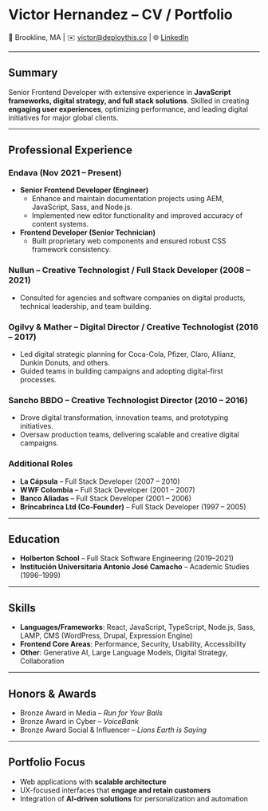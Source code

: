 # Victor Hernandez – CV / Portfolio

📍 Brookline, MA | ✉️ victor@deploythis.co | 🌐 [LinkedIn](https://www.linkedin.com/in/victorhernandezduran)

---

## Summary
Senior Frontend Developer with extensive experience in **JavaScript frameworks, digital strategy, and full stack solutions**. Skilled in creating **engaging user experiences**, optimizing performance, and leading digital initiatives for major global clients.  

---

## Professional Experience

### **Endava** (Nov 2021 – Present)
- **Senior Frontend Developer (Engineer)**  
  - Enhance and maintain documentation projects using AEM, JavaScript, Sass, and Node.js.  
  - Implemented new editor functionality and improved accuracy of content systems.  
- **Frontend Developer (Senior Technician)**  
  - Built proprietary web components and ensured robust CSS framework consistency.  

### **Nullun** – Creative Technologist / Full Stack Developer (2008 – 2021)
- Consulted for agencies and software companies on digital products, technical leadership, and team building.  

### **Ogilvy & Mather** – Digital Director / Creative Technologist (2016 – 2017)
- Led digital strategic planning for Coca-Cola, Pfizer, Claro, Allianz, Dunkin Donuts, and others.  
- Guided teams in building campaigns and adopting digital-first processes.  

### **Sancho BBDO** – Creative Technologist Director (2010 – 2016)
- Drove digital transformation, innovation teams, and prototyping initiatives.  
- Oversaw production teams, delivering scalable and creative digital campaigns.  

### Additional Roles
- **La Cápsula** – Full Stack Developer (2007 – 2010)  
- **WWF Colombia** – Full Stack Developer (2001 – 2007)  
- **Banco Aliadas** – Full Stack Developer (2001 – 2006)  
- **Brincabrinca Ltd (Co-Founder)** – Full Stack Developer (1997 – 2005)  

---

## Education
- **Holberton School** – Full Stack Software Engineering (2019–2021)  
- **Institución Universitaria Antonio José Camacho** – Academic Studies (1996–1999)  

---

## Skills
- **Languages/Frameworks**: React, JavaScript, TypeScript, Node.js, Sass, LAMP, CMS (WordPress, Drupal, Expression Engine)
- **Frontend Core Areas**: Performance, Security, Usability, Accessibility
- **Other**: Generative AI, Large Language Models, Digital Strategy, Collaboration  

---

## Honors & Awards
- Bronze Award in Media – *Run for Your Balls*  
- Bronze Award in Cyber – *VoiceBank*  
- Bronze Award Social & Influencer – *Lions Earth is Saying*  

---

## Portfolio Focus
- Web applications with **scalable architecture**  
- UX-focused interfaces that **engage and retain customers**  
- Integration of **AI-driven solutions** for personalization and automation  
